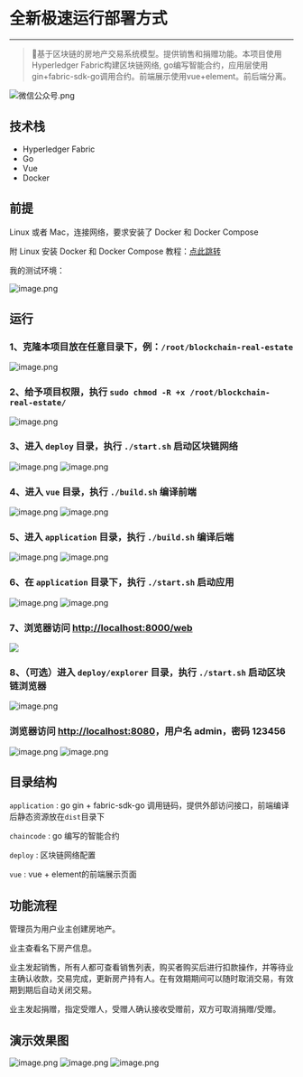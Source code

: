 # 全新极速运行部署方式

---

> 🚀基于区块链的房地产交易系统模型。提供销售和捐赠功能。本项目使用Hyperledger Fabric构建区块链网络, go编写智能合约，应用层使用gin+fabric-sdk-go调用合约。前端展示使用vue+element。前后端分离。



![微信公众号.png](https://cdn.nlark.com/yuque/0/2021/png/1077776/1628483947581-9a649b2f-a0bb-4ef4-879d-92ab6e9fddde.png)

## 技术栈

- Hyperledger Fabric
- Go
- Vue
- Docker

## 前提

Linux 或者 Mac，连接网络，要求安装了 Docker 和 Docker Compose

附 Linux 安装 Docker 和 Docker Compose 教程：[点此跳转](/Install.md)

我的测试环境：

![image.png](https://cdn.nlark.com/yuque/0/2021/png/1077776/1619497705974-f2cf0c33-5718-4b45-8bd8-aed870b86aa8.png#align=left&display=inline&height=160&margin=%5Bobject%20Object%5D&name=image.png&originHeight=319&originWidth=1116&size=40973&status=done&style=none&width=558#id=QpYhH&originHeight=319&originWidth=1116&originalType=binary&ratio=1&status=done&style=none)

## 运行

### 1、克隆本项目放在任意目录下，例：`/root/blockchain-real-estate`

![image.png](https://cdn.nlark.com/yuque/0/2021/png/1077776/1619497926959-136131db-40b9-4d9d-8949-9a24015e6b29.png#align=left&display=inline&height=139&margin=%5Bobject%20Object%5D&name=image.png&originHeight=278&originWidth=1345&size=29585&status=done&style=none&width=672.5#id=gMfwQ&originHeight=278&originWidth=1345&originalType=binary&ratio=1&status=done&style=none)

### 2、给予项目权限，执行 `sudo chmod -R +x /root/blockchain-real-estate/`

![image.png](https://cdn.nlark.com/yuque/0/2021/png/1077776/1619497967789-8728ba28-6026-4aca-bf6e-5847c9e6dee8.png#align=left&display=inline&height=128&margin=%5Bobject%20Object%5D&name=image.png&originHeight=255&originWidth=1422&size=32430&status=done&style=none&width=711#id=Oos1G&originHeight=255&originWidth=1422&originalType=binary&ratio=1&status=done&style=none)

### 3、进入 `deploy` 目录，执行 `./start.sh` 启动区块链网络

![image.png](https://cdn.nlark.com/yuque/0/2021/png/1077776/1619498040768-995d25af-fcd5-41e4-92b9-b0b1f5263c0e.png#align=left&display=inline&height=145&margin=%5Bobject%20Object%5D&name=image.png&originHeight=289&originWidth=1128&size=24879&status=done&style=none&width=564#id=RLedU&originHeight=289&originWidth=1128&originalType=binary&ratio=1&status=done&style=none)
![image.png](https://cdn.nlark.com/yuque/0/2021/png/1077776/1619503231479-0628da82-bb59-4cc2-8d6e-ec1b07b8d030.png#align=left&display=inline&height=698&margin=%5Bobject%20Object%5D&name=image.png&originHeight=1396&originWidth=2361&size=417175&status=done&style=none&width=1180.5#id=nW5qo&originHeight=1396&originWidth=2361&originalType=binary&ratio=1&status=done&style=none)

### 4、进入 `vue` 目录，执行 `./build.sh` 编译前端

![image.png](https://cdn.nlark.com/yuque/0/2021/png/1077776/1619498139589-19c53edf-202c-429f-8cdd-381ef8083e66.png#align=left&display=inline&height=159&margin=%5Bobject%20Object%5D&name=image.png&originHeight=318&originWidth=1201&size=25754&status=done&style=none&width=600.5#id=BCV2I&originHeight=318&originWidth=1201&originalType=binary&ratio=1&status=done&style=none)
![image.png](https://cdn.nlark.com/yuque/0/2021/png/1077776/1619501158280-3028b279-eb14-47fc-9880-f5584df005c9.png#align=left&display=inline&height=500&margin=%5Bobject%20Object%5D&name=image.png&originHeight=1000&originWidth=2361&size=167745&status=done&style=none&width=1180.5#id=n1sxZ&originHeight=1000&originWidth=2361&originalType=binary&ratio=1&status=done&style=none)

### 5、进入 `application` 目录，执行 `./build.sh` 编译后端

![image.png](https://cdn.nlark.com/yuque/0/2021/png/1077776/1619498187100-a82374b4-e985-439f-91d7-a3e9d3924dc4.png#align=left&display=inline&height=173&margin=%5Bobject%20Object%5D&name=image.png&originHeight=345&originWidth=1265&size=28209&status=done&style=none&width=632.5#id=Wy8vT&originHeight=345&originWidth=1265&originalType=binary&ratio=1&status=done&style=none)
![image.png](https://cdn.nlark.com/yuque/0/2021/png/1077776/1619503373258-82447169-cc83-4efe-ac32-98513b67bb29.png#align=left&display=inline&height=611&margin=%5Bobject%20Object%5D&name=image.png&originHeight=1222&originWidth=1300&size=166511&status=done&style=none&width=650#id=WvGZ9&originHeight=1222&originWidth=1300&originalType=binary&ratio=1&status=done&style=none)

### 6、在 `application` 目录下，执行 `./start.sh` 启动应用

![image.png](https://cdn.nlark.com/yuque/0/2021/png/1077776/1619501464096-a543fd23-153e-4ddc-bd56-472698966940.png#align=left&display=inline&height=159&margin=%5Bobject%20Object%5D&name=image.png&originHeight=317&originWidth=1952&size=54818&status=done&style=none&width=976#id=vzis9&originHeight=317&originWidth=1952&originalType=binary&ratio=1&status=done&style=none)
![image.png](https://cdn.nlark.com/yuque/0/2021/png/1077776/1619501482450-7dc34559-6c39-4f8e-a7fe-177659517304.png#align=left&display=inline&height=698&margin=%5Bobject%20Object%5D&name=image.png&originHeight=1396&originWidth=2361&size=367532&status=done&style=none&width=1180.5#id=vBRNT&originHeight=1396&originWidth=2361&originalType=binary&ratio=1&status=done&style=none)

### 7、浏览器访问 [http://localhost:8000/web](http://localhost:8000/web)

![](https://cdn.nlark.com/yuque/0/2021/png/1077776/1619503481607-d6dd7048-77aa-4461-817c-2fcf7507cf9d.png#id=gsVRB&originHeight=1568&originWidth=2874&originalType=binary&ratio=1&status=done&style=none)

### 8、（可选）进入 `deploy/explorer` 目录，执行 `./start.sh` 启动区块链浏览器

![image.png](https://cdn.nlark.com/yuque/0/2021/png/1077776/1623386161368-d06f0e91-a2be-43bf-83bc-d6921bc0dc3f.png#clientId=u7065799c-2510-4&from=paste&height=698&id=u5217fa8e&margin=%5Bobject%20Object%5D&name=image.png&originHeight=1396&originWidth=2353&originalType=binary&ratio=2&size=177974&status=done&style=none&taskId=u842d45fc-0803-45be-ab6a-fc450905600&width=1176.5)

### 浏览器访问 [http://localhost:8080](http://localhost:8080)，用户名 admin，密码 123456

![image.png](https://cdn.nlark.com/yuque/0/2021/png/1077776/1623386227586-bc0f4deb-cf1e-4fae-9186-3c420ef7fd32.png#clientId=u7065799c-2510-4&from=paste&height=789&id=u50d0a26d&margin=%5Bobject%20Object%5D&name=image.png&originHeight=1577&originWidth=2880&originalType=binary&ratio=2&size=133361&status=done&style=none&taskId=u759e0e20-65c1-43da-8cf5-a26b86b3643&width=1440)
![image.png](https://cdn.nlark.com/yuque/0/2021/png/1077776/1623386244686-58036523-b4d1-4054-9090-bf0156a53223.png#clientId=u7065799c-2510-4&from=paste&height=789&id=u3b2d7535&margin=%5Bobject%20Object%5D&name=image.png&originHeight=1578&originWidth=2880&originalType=binary&ratio=2&size=300168&status=done&style=none&taskId=ua2921a32-db44-4b9f-bcbd-5cd5cd36a70&width=1440)

## 目录结构

`application` : go gin + fabric-sdk-go 调用链码，提供外部访问接口，前端编译后静态资源放在`dist`目录下

`chaincode` : go 编写的智能合约

`deploy` : 区块链网络配置

`vue` : vue + element的前端展示页面

## 功能流程

管理员为用户业主创建房地产。

业主查看名下房产信息。

业主发起销售，所有人都可查看销售列表，购买者购买后进行扣款操作，并等待业主确认收款，交易完成，更新房产持有人。在有效期期间可以随时取消交易，有效期到期后自动关闭交易。

业主发起捐赠，指定受赠人，受赠人确认接收受赠前，双方可取消捐赠/受赠。

## 演示效果图

![image.png](https://cdn.nlark.com/yuque/0/2021/png/1077776/1619503587830-48d3d53d-92eb-4848-8a38-da2d07b5b119.png#align=left&display=inline&height=777&margin=%5Bobject%20Object%5D&name=image.png&originHeight=1554&originWidth=2875&size=232911&status=done&style=none&width=1437.5#id=nUKaE&originHeight=1554&originWidth=2875&originalType=binary&ratio=1&status=done&style=none)
![image.png](https://cdn.nlark.com/yuque/0/2021/png/1077776/1619503608573-35bcf8ad-5738-4df8-bd7b-4824650c0e13.png#align=left&display=inline&height=778&margin=%5Bobject%20Object%5D&name=image.png&originHeight=1555&originWidth=2880&size=255025&status=done&style=none&width=1440#id=aVYox&originHeight=1555&originWidth=2880&originalType=binary&ratio=1&status=done&style=none)
![image.png](https://cdn.nlark.com/yuque/0/2021/png/1077776/1619503660695-3596146f-a09c-4914-8667-f2f468e768a5.png#align=left&display=inline&height=779&margin=%5Bobject%20Object%5D&name=image.png&originHeight=1558&originWidth=2880&size=232348&status=done&style=none&width=1440#id=tu55k&originHeight=1558&originWidth=2880&originalType=binary&ratio=1&status=done&style=none)
